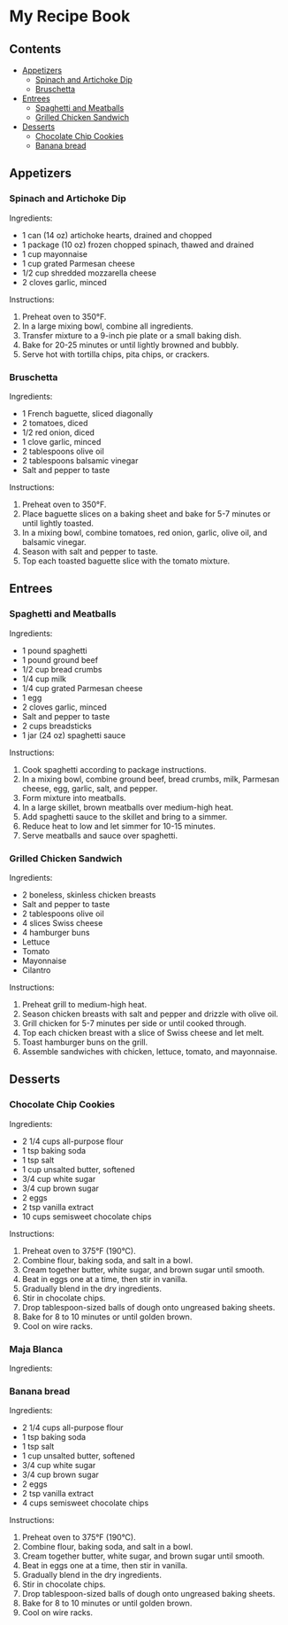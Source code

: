 # My Recipe Book

## Contents

- [Appetizers](#appetizers)
  - [Spinach and Artichoke Dip](#spinach-and-artichoke-dip)
  - [Bruschetta](#bruschetta)
- [Entrees](#entrees)
  - [Spaghetti and Meatballs](#spaghetti-and-meatballs)
  - [Grilled Chicken Sandwich](#grilled-chicken-sandwich)
- [Desserts](#desserts)
  - [Chocolate Chip Cookies](#chocolate-chip-cookies)
  - [Banana bread](#banana-bread)

## Appetizers

### Spinach and Artichoke Dip

Ingredients:

- 1 can (14 oz) artichoke hearts, drained and chopped
- 1 package (10 oz) frozen chopped spinach, thawed and drained
- 1 cup mayonnaise
- 1 cup grated Parmesan cheese
- 1/2 cup shredded mozzarella cheese
- 2 cloves garlic, minced

Instructions:

1. Preheat oven to 350°F.
2. In a large mixing bowl, combine all ingredients.
3. Transfer mixture to a 9-inch pie plate or a small baking dish.
4. Bake for 20-25 minutes or until lightly browned and bubbly.
5. Serve hot with tortilla chips, pita chips, or crackers.

### Bruschetta

Ingredients:

- 1 French baguette, sliced diagonally
- 2 tomatoes, diced
- 1/2 red onion, diced
- 1 clove garlic, minced
- 2 tablespoons olive oil
- 2 tablespoons balsamic vinegar
- Salt and pepper to taste

Instructions:

1. Preheat oven to 350°F.
2. Place baguette slices on a baking sheet and bake for 5-7 minutes or until lightly toasted.
3. In a mixing bowl, combine tomatoes, red onion, garlic, olive oil, and balsamic vinegar.
4. Season with salt and pepper to taste.
5. Top each toasted baguette slice with the tomato mixture.

## Entrees

### Spaghetti and Meatballs

Ingredients:

- 1 pound spaghetti
- 1 pound ground beef
- 1/2 cup bread crumbs
- 1/4 cup milk
- 1/4 cup grated Parmesan cheese
- 1 egg
- 2 cloves garlic, minced
- Salt and pepper to taste
- 2 cups breadsticks
- 1 jar (24 oz) spaghetti sauce

Instructions:

1. Cook spaghetti according to package instructions.
2. In a mixing bowl, combine ground beef, bread crumbs, milk, Parmesan cheese, egg, garlic, salt, and pepper.
3. Form mixture into meatballs.
4. In a large skillet, brown meatballs over medium-high heat.
5. Add spaghetti sauce to the skillet and bring to a simmer.
6. Reduce heat to low and let simmer for 10-15 minutes.
7. Serve meatballs and sauce over spaghetti.

### Grilled Chicken Sandwich

Ingredients:

- 2 boneless, skinless chicken breasts
- Salt and pepper to taste
- 2 tablespoons olive oil
- 4 slices Swiss cheese
- 4 hamburger buns
- Lettuce
- Tomato
- Mayonnaise
- Cilantro

Instructions:

1. Preheat grill to medium-high heat.
2. Season chicken breasts with salt and pepper and drizzle with olive oil.
3. Grill chicken for 5-7 minutes per side or until cooked through.
4. Top each chicken breast with a slice of Swiss cheese and let melt.
5. Toast hamburger buns on the grill.
6. Assemble sandwiches with chicken, lettuce, tomato, and mayonnaise.

## Desserts

### Chocolate Chip Cookies

Ingredients:

- 2 1/4 cups all-purpose flour
- 1 tsp baking soda
- 1 tsp salt
- 1 cup unsalted butter, softened
- 3/4 cup white sugar
- 3/4 cup brown sugar
- 2 eggs
- 2 tsp vanilla extract
- 10 cups semisweet chocolate chips

Instructions:

1. Preheat oven to 375°F (190°C).
2. Combine flour, baking soda, and salt in a bowl.
3. Cream together butter, white sugar, and brown sugar until smooth.
4. Beat in eggs one at a time, then stir in vanilla.
5. Gradually blend in the dry ingredients.
6. Stir in chocolate chips.
7. Drop tablespoon-sized balls of dough onto ungreased baking sheets.
8. Bake for 8 to 10 minutes or until golden brown.
9. Cool on wire racks.

### Maja Blanca

Ingredients:

### Banana bread

Ingredients:

- 2 1/4 cups all-purpose flour
- 1 tsp baking soda
- 1 tsp salt
- 1 cup unsalted butter, softened
- 3/4 cup white sugar
- 3/4 cup brown sugar
- 2 eggs
- 2 tsp vanilla extract
- 4 cups semisweet chocolate chips

Instructions:

1. Preheat oven to 375°F (190°C).
2. Combine flour, baking soda, and salt in a bowl.
3. Cream together butter, white sugar, and brown sugar until smooth.
4. Beat in eggs one at a time, then stir in vanilla.
5. Gradually blend in the dry ingredients.
6. Stir in chocolate chips.
7. Drop tablespoon-sized balls of dough onto ungreased baking sheets.
8. Bake for 8 to 10 minutes or until golden brown.
9. Cool on wire racks.
